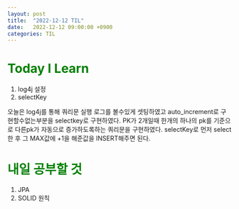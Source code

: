 ```yaml
---
layout: post
title:  "2022-12-12 TIL"
date:   2022-12-12 09:00:00 +0900
categories: TIL
---
```


<span style="color:green"> Today I Learn  </span>
=====================================================
1. log4j 설정 
2. selectKey

오늘은 log4j를 통해 쿼리문 실행 로그를 볼수있게 셋팅하였고 auto_increment로 구현할수없는부분을 selectkey로 구현하였다.
PK가 2개일때 한개의 하나의 pk를 기준으로 다른pk가 자동으로 증가하도록하는 쿼리문을 구현하였다.
selectKey로 먼저 select한 후 그 MAX값에 +1을 해준값을 INSERT해주면 된다.

<span style="color:green"> 내일 공부할 것 </span>
=====================================================
1. JPA
2. SOLID 원칙

